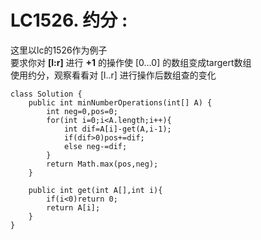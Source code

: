 


# LC1526. 约分 :
这里以lc的1526作为例子<br>
要求你对 **[l:r]** 进行 **+1** 的操作使 [0...0] 的数组变成targert数组 <br/>
使用约分，观察看看对 [l..r] 进行操作后数组查的变化





```
class Solution {
    public int minNumberOperations(int[] A) {
        int neg=0,pos=0;
        for(int i=0;i<A.length;i++){
            int dif=A[i]-get(A,i-1);
            if(dif>0)pos+=dif;
            else neg-=dif;
        }
        return Math.max(pos,neg);
    }
    
    public int get(int A[],int i){
        if(i<0)return 0;
        return A[i];
    }
}
```
   

